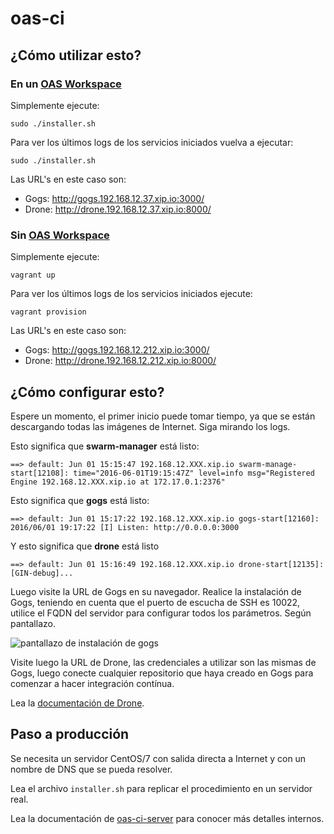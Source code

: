# oas-ci

## ¿Cómo utilizar esto?

### En un [OAS Workspace](https://github.com/andresvia/oas-workspace)

Simplemente ejecute:

```
sudo ./installer.sh
```

Para ver los últimos logs de los servicios iniciados vuelva a ejecutar:

```
sudo ./installer.sh
```

Las URL's en este caso son:

- Gogs: http://gogs.192.168.12.37.xip.io:3000/
- Drone: http://drone.192.168.12.37.xip.io:8000/

### Sin [OAS Workspace](https://github.com/andresvia/oas-workspace)

Simplemente ejecute:

```
vagrant up
```

Para ver los últimos logs de los servicios iniciados ejecute:

```
vagrant provision
```

Las URL's en este caso son:

- Gogs: http://gogs.192.168.12.212.xip.io:3000/
- Drone: http://drone.192.168.12.212.xip.io:8000/

## ¿Cómo configurar esto?

Espere un momento, el primer inicio puede tomar tiempo, ya que se están descargando todas las imágenes de Internet. Siga mirando los logs.

Esto significa que **swarm-manager** está listo:

```
==> default: Jun 01 15:15:47 192.168.12.XXX.xip.io swarm-manage-start[12108]: time="2016-06-01T19:15:47Z" level=info msg="Registered Engine 192.168.12.XXX.xip.io at 172.17.0.1:2376"
```

Esto significa que **gogs** está listo:

```
==> default: Jun 01 15:17:22 192.168.12.XXX.xip.io gogs-start[12160]: 2016/06/01 19:17:22 [I] Listen: http://0.0.0.0:3000
```

Y esto significa que **drone** está listo

```
==> default: Jun 01 15:16:49 192.168.12.XXX.xip.io drone-start[12135]: [GIN-debug]...
```

Luego visite la URL de Gogs en su navegador. Realice la instalación de Gogs, teniendo en cuenta que el puerto de escucha de SSH es 10022, utilice el FQDN del servidor para configurar todos los parámetros. Según pantallazo.

![pantallazo de instalación de gogs](http://i.imgur.com/EUNC4Bz.png)

Visite luego la URL de Drone, las credenciales a utilizar son las mismas de Gogs, luego conecte cualquier repositorio que haya creado en Gogs para comenzar a hacer integración contínua.

Lea la [documentación de Drone](http://readme.drone.io/).

## Paso a producción

Se necesita un servidor CentOS/7 con salida directa a Internet y con un nombre de DNS que se pueda resolver.

Lea el archivo `installer.sh` para replicar el procedimiento en un servidor real.

Lea la documentación de [oas-ci-server](https://github.com/andresvia/oas-ci-server) para conocer más detalles internos.
